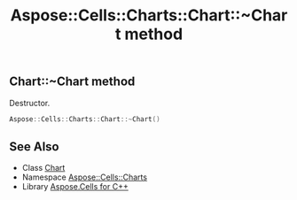 ﻿---
title: Aspose::Cells::Charts::Chart::~Chart method
linktitle: ~Chart
second_title: Aspose.Cells for C++ API Reference
description: 'Aspose::Cells::Charts::Chart::~Chart method. Destructor in C++.'
type: docs
weight: 200
url: /cpp/aspose.cells.charts/chart/~chart/
---
## Chart::~Chart method


Destructor.

```cpp
Aspose::Cells::Charts::Chart::~Chart()
```

## See Also

* Class [Chart](../)
* Namespace [Aspose::Cells::Charts](../../)
* Library [Aspose.Cells for C++](../../../)
